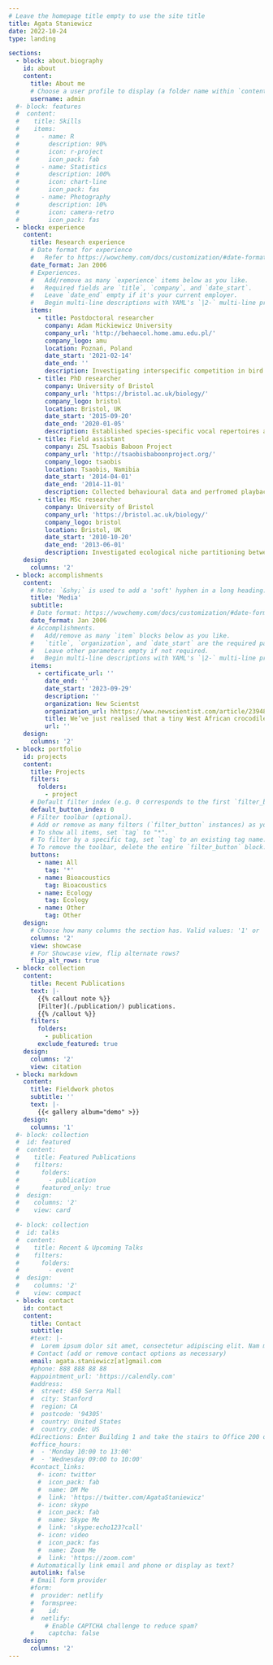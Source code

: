 ```yaml
---
# Leave the homepage title empty to use the site title
title: Agata Staniewicz
date: 2022-10-24
type: landing

sections:
  - block: about.biography
    id: about
    content:
      title: About me
      # Choose a user profile to display (a folder name within `content/authors/`)
      username: admin
  #- block: features
  #  content:
  #    title: Skills
  #    items:
  #      - name: R
  #        description: 90%
  #        icon: r-project
  #        icon_pack: fab
  #      - name: Statistics
  #        description: 100%
  #        icon: chart-line
  #        icon_pack: fas
  #      - name: Photography
  #        description: 10%
  #        icon: camera-retro
  #        icon_pack: fas
  - block: experience
    content:
      title: Research experience
      # Date format for experience
      #   Refer to https://wowchemy.com/docs/customization/#date-format
      date_format: Jan 2006
      # Experiences.
      #   Add/remove as many `experience` items below as you like.
      #   Required fields are `title`, `company`, and `date_start`.
      #   Leave `date_end` empty if it's your current employer.
      #   Begin multi-line descriptions with YAML's `|2-` multi-line prefix.
      items:
        - title: Postdoctoral researcher
          company: Adam Mickiewicz University
          company_url: 'http://behaecol.home.amu.edu.pl/'
          company_logo: amu
          location: Poznań, Poland
          date_start: '2021-02-14'
          date_end: ''
          description: Investigating interspecific competition in bird communities in boreal, temperate and tropical forests using passive acoustic monitoring and playback experiments.
        - title: PhD researcher
          company: University of Bristol
          company_url: 'https://bristol.ac.uk/biology/'
          company_logo: bristol
          location: Bristol, UK
          date_start: '2015-09-20'
          date_end: '2020-01-05'
          description: Established species-specific vocal repertoires and tested acoustic monitoring methods for crocodile populations in Southeast Asia and West Africa.
        - title: Field assistant
          company: ZSL Tsaobis Baboon Project
          company_url: 'http://tsaobisbaboonproject.org/'
          company_logo: tsaobis
          location: Tsaobis, Namibia
          date_start: '2014-04-01'
          date_end: '2014-11-01'
          description: Collected behavioural data and perfromed playback experiments on wild chacma baboons as part of a long-term project. 
        - title: MSc researcher
          company: University of Bristol
          company_url: 'https://bristol.ac.uk/biology/'
          company_logo: bristol
          location: Bristol, UK
          date_start: '2010-10-20'
          date_end: '2013-06-01'
          description: Investigated ecological niche partitioning between sympatric crocodilians in a threatened wetland in East Kalimantan.
    design:
      columns: '2'
  - block: accomplishments
    content:
      # Note: `&shy;` is used to add a 'soft' hyphen in a long heading.
      title: 'Media'
      subtitle:
      # Date format: https://wowchemy.com/docs/customization/#date-format
      date_format: Jan 2006
      # Accomplishments.
      #   Add/remove as many `item` blocks below as you like.
      #   `title`, `organization`, and `date_start` are the required parameters.
      #   Leave other parameters empty if not required.
      #   Begin multi-line descriptions with YAML's `|2-` multi-line prefix.
      items:
        - certificate_url: ''
          date_end: ''
          date_start: '2023-09-29'
          description: ''
          organization: New Scientst
          organization_url: hhttps://www.newscientist.com/article/2394829-weve-just-realised-that-a-tiny-west-african-crocodile-can-moo/
          title: We’ve just realised that a tiny West African crocodile can moo
          url: ''
    design:
      columns: '2'
  - block: portfolio
    id: projects
    content:
      title: Projects
      filters:
        folders:
          - project
      # Default filter index (e.g. 0 corresponds to the first `filter_button` instance below).
      default_button_index: 0
      # Filter toolbar (optional).
      # Add or remove as many filters (`filter_button` instances) as you like.
      # To show all items, set `tag` to "*".
      # To filter by a specific tag, set `tag` to an existing tag name.
      # To remove the toolbar, delete the entire `filter_button` block.
      buttons:
        - name: All
          tag: '*'
        - name: Bioacoustics
          tag: Bioacoustics
        - name: Ecology
          tag: Ecology
        - name: Other
          tag: Other
    design:
      # Choose how many columns the section has. Valid values: '1' or '2'.
      columns: '2'
      view: showcase
      # For Showcase view, flip alternate rows?
      flip_alt_rows: true
  - block: collection
    content:
      title: Recent Publications
      text: |-
        {{% callout note %}}
        [Filter](./publication/) publications.
        {{% /callout %}}
      filters:
        folders:
          - publication
        exclude_featured: true
    design:
      columns: '2'
      view: citation
  - block: markdown
    content:
      title: Fieldwork photos
      subtitle: ''
      text: |-
        {{< gallery album="demo" >}}
    design:
      columns: '1'
  #- block: collection
  #  id: featured
  #  content:
  #    title: Featured Publications
  #    filters:
  #      folders:
  #        - publication
  #      featured_only: true
  #  design:
  #    columns: '2'
  #    view: card

  #- block: collection
  #  id: talks
  #  content:
  #    title: Recent & Upcoming Talks
  #    filters:
  #      folders:
  #        - event
  #  design:
  #    columns: '2'
  #    view: compact
  - block: contact
    id: contact
    content:
      title: Contact
      subtitle:
      #text: |-
      #  Lorem ipsum dolor sit amet, consectetur adipiscing elit. Nam mi diam, venenatis ut magna et, vehicula efficitur enim.
      # Contact (add or remove contact options as necessary)
      email: agata.staniewicz[at]gmail.com
      #phone: 888 888 88 88
      #appointment_url: 'https://calendly.com'
      #address:
      #  street: 450 Serra Mall
      #  city: Stanford
      #  region: CA
      #  postcode: '94305'
      #  country: United States
      #  country_code: US
      #directions: Enter Building 1 and take the stairs to Office 200 on Floor 2
      #office_hours:
      #  - 'Monday 10:00 to 13:00'
      #  - 'Wednesday 09:00 to 10:00'
      #contact_links:
        #- icon: twitter
        #  icon_pack: fab
        #  name: DM Me
        #  link: 'https://twitter.com/AgataStaniewicz'
        #- icon: skype
        #  icon_pack: fab
        #  name: Skype Me
        #  link: 'skype:echo123?call'
        #- icon: video
        #  icon_pack: fas
        #  name: Zoom Me
        #  link: 'https://zoom.com'
      # Automatically link email and phone or display as text?
      autolink: false
      # Email form provider
      #form:
      #  provider: netlify
      #  formspree:
      #    id:
      #  netlify:
          # Enable CAPTCHA challenge to reduce spam?
      #    captcha: false
    design:
      columns: '2'
---
```


